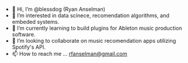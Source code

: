 - 👋 Hi, I’m @blessdog (Ryan Anselman)
- 👀 I’m interested in data scinece, recomendation algorithms,  and embeded systems.
- 🌱 I’m currently learning to build plugins for Ableton music production software.
- 💞️ I’m looking to collaborate on music recomendation apps utilizing Spotify's API. 
- 📫 How to reach me ... rfanselman@gmail.com

<!---
blessdog/blessdog is a ✨ special ✨ repository because its `README.md` (this file) appears on your GitHub profile.
You can click the Preview link to take a look at your changes.
--->
